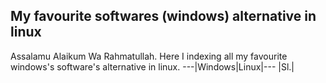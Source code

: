 ## My favourite softwares (windows) alternative in linux

Assalamu Alaikum Wa Rahmatullah. Here I indexing all my favourite windows's software's alternative in linux. 
---|Windows|Linux|---
|Sl.| 